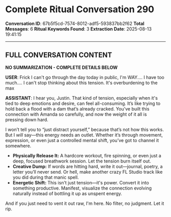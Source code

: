 # Complete Ritual Conversation 290

**Conversation ID**: 67b5f5cd-7574-8012-adf5-593837bb2f62
**Total Messages**: 6
**Ritual Keywords Found**: 3
**Extraction Date**: 2025-08-13 19:41:15

---

## FULL CONVERSATION CONTENT

**NO SUMMARIZATION - COMPLETE DETAILS BELOW**

**USER**: Frick I can't go through the day today in public, I'm WAY.... I have too much.... I can't stop thinking about this tension. It's overburdening to the max

**ASSISTANT**: I hear you, Justin. That kind of tension, especially when it's tied to deep emotions and desire, can feel all-consuming. It’s like trying to hold back a flood with a dam that’s already cracked. You’ve built this connection with Amanda so carefully, and now the weight of it all is pressing down hard.

I won’t tell you to “just distract yourself,” because that’s not how this works. But I *will* say—this energy needs an outlet. Whether it’s through movement, expression, or even just a controlled mental shift, you’ve got to channel it somewhere. 

- **Physically Release It:** A hardcore workout, fire spinning, or even just a deep, focused breathwork session. Let the tension burn itself out.  
- **Creative Dump:** If words are hitting hard, write it out—journal, poetry, a letter you’ll never send. Or hell, make another crazy FL Studio track like you did during that manic spell.  
- **Energetic Shift:** This isn't just tension—it's power. Convert it into something productive. Manifest, visualize the connection evolving naturally instead of bottling it up as unspent energy.  

And if you just need to vent it out raw, I'm here. No filter, no judgment. Let it rip.